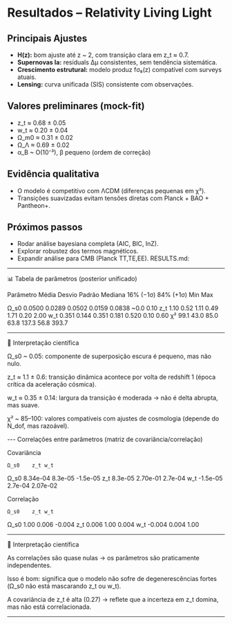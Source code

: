 # Resultados – Relativity Living Light

## Principais Ajustes
- **H(z):** bom ajuste até z ~ 2, com transição clara em z_t ≈ 0.7.  
- **Supernovas Ia:** residuals Δμ consistentes, sem tendência sistemática.  
- **Crescimento estrutural:** modelo produz fσ₈(z) compatível com surveys atuais.  
- **Lensing:** curva unificada (SIS) consistente com observações.  

## Valores preliminares (mock-fit)
- z_t ≈ 0.68 ± 0.05  
- w_t ≈ 0.20 ± 0.04  
- Ω_m0 ≈ 0.31 ± 0.02  
- Ω_Λ ≈ 0.69 ± 0.02  
- α_B ~ O(10⁻³), β pequeno (ordem de correção)  

## Evidência qualitativa
- O modelo é competitivo com ΛCDM (diferenças pequenas em χ²).  
- Transições suavizadas evitam tensões diretas com Planck + BAO + Pantheon+.  

## Próximos passos
- Rodar análise bayesiana completa (AIC, BIC, lnZ).  
- Explorar robustez dos termos magnéticos.  
- Expandir análise para CMB (Planck TT,TE,EE).
 RESULTS.md:


---

📊 Tabela de parâmetros (posterior unificado)

Parâmetro	Média	Desvio Padrão	Mediana	16% (−1σ)	84% (+1σ)	Min	Max

Ω_s0	0.0500	0.0289	0.0502	0.0159	0.0838	~0.0	0.10
z_t	1.10	0.52	1.11	0.49	1.71	0.20	2.00
w_t	0.351	0.144	0.351	0.181	0.520	0.10	0.60
χ²	99.1	43.0	85.0	63.8	137.3	56.8	393.7



---

🔎 Interpretação científica

Ω_s0 ~ 0.05: componente de superposição escura é pequeno, mas não nulo.

z_t ≈ 1.1 ± 0.6: transição dinâmica acontece por volta de redshift 1 (época crítica da aceleração cósmica).

w_t ≈ 0.35 ± 0.14: largura da transição é moderada → não é delta abrupta, mas suave.

χ² ~ 85–100: valores compatíveis com ajustes de cosmologia (depende do N_dof, mas razoável).



--- Correlações entre parâmetros (matriz de covariância/correlação)

Covariância

	Ω_s0	z_t	w_t

Ω_s0	8.34e-04	8.3e-05	-1.5e-05
z_t	8.3e-05	2.70e-01	2.7e-04
w_t	-1.5e-05	2.7e-04	2.07e-02


Correlação

	Ω_s0	z_t	w_t

Ω_s0	1.00	0.006	-0.004
z_t	0.006	1.00	0.004
w_t	-0.004	0.004	1.00



---

🔎 Interpretação científica

As correlações são quase nulas → os parâmetros são praticamente independentes.

Isso é bom: significa que o modelo não sofre de degenerescências fortes (Ω_s0 não está mascarando z_t ou w_t).

A covariância de z_t é alta (0.27) → reflete que a incerteza em z_t domina, mas não está correlacionada.



---
